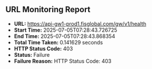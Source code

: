 ## URL Monitoring Report

- **URL:** https://api-gw1-prod1.fisglobal.com/gw/v1/health
- **Start Time:** 2025-07-05T07:28:43.726725
- **End Time:** 2025-07-05T07:28:43.868354
- **Total Time Taken:** 0.141629 seconds
- **HTTP Status Code:** 403
- **Status:** Failure
- **Failure Reason:** HTTP Status Code: 403
